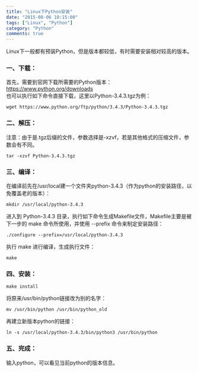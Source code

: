 ```yaml
---
title: "Linux下Python安装"
date: "2015-08-06 10:15:00"
tags: ["Linux", "Python"]
category: "Python"
comments: true
---
```


Linux下一般都有预装Python，但是版本都较低，有时需要安装相对较高的版本。  

### 一、下载：
首先，需要到官网下载所需要的Python版本：<https://www.python.org/downloads>  
也可以执行如下命令直接下载，这里以Python-3.4.3.tgz为例：  

    wget https://www.python.org/ftp/python/3.4.3/Python-3.4.3.tgz

### 二、解压：  
注意：由于是.tgz后缀的文件，参数选择是-xzvf，若是其他格式的压缩文件，参数会有不同。  

    tar -xzvf Python-3.4.3.tgz

### 三、编译：  
  在编译前先在/usr/local建一个文件夹python-3.4.3（作为python的安装路径，以免覆盖老的版本）：  

    mkdir /usr/local/python-3.4.3

  进入到 Python-3.4.3 目录，执行如下命令生成Makefile文件，Makefile主要是被下一步的 make 命令所使用，并使用 --prefix 命令来制定安装路径：  

    ./configure --prefix=/usr/local/python-3.4.3

  执行 make 进行编译，生成执行文件：  

    make

### 四、安装：  

    make install

  将原来/usr/bin/python链接改为别的名字：  

    mv /usr/bin/python /usr/bin/python_old

  再建立新版本python的链接：  

    ln -s /usr/local/python-3.4.3/bin/python3 /usr/bin/python

### 五、完成：
输入python，可以看见当前python的版本信息。  
